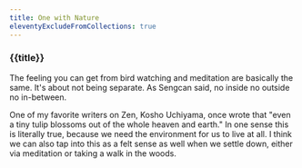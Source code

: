 ```yaml
---
title: One with Nature
eleventyExcludeFromCollections: true
---
```

<h3>{{title}}</h3>
The feeling you can get from bird watching and meditation are basically the same. It's about not being separate. As Sengcan said, no inside no outside no in-between. 

One of my favorite writers on Zen, Kosho Uchiyama, once wrote that "even a tiny tulip blossoms out of the whole heaven and earth." In one sense this is literally true, because we need the environment for us to live at all. I think we can also tap into this as a felt sense as well when we settle down, either via meditation or taking a walk in the woods.
